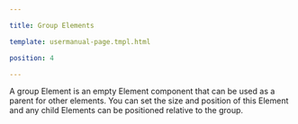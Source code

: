 ---
title: Group Elements
template: usermanual-page.tmpl.html
position: 4
---

A group Element is an empty Element component that can be used as a parent for other elements. You can set the size and position of this Element and any child Elements can be positioned relative to the group.


